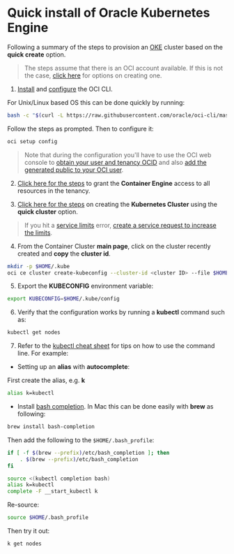 # Quick install of Oracle Kubernetes Engine
Following a summary of the steps to provision an [OKE](https://cloud.oracle.com/containers/kubernetes-engine) cluster based on the **quick create** option.

> The steps assume that there is an OCI account available.
> If this is not the case, [click here](https://docs.oracle.com/en/cloud/get-started/subscriptions-cloud/csgsg/how-do-i-sign.html)
> for options on creating one.

1) [Install](https://docs.cloud.oracle.com/iaas/Content/API/SDKDocs/cliinstall.htm) and [configure](https://docs.cloud.oracle.com/iaas/Content/API/SDKDocs/cliconfigure.htm) the OCI CLI.

For Unix/Linux based OS this can be done quickly by running:

```bash
bash -c "$(curl -L https://raw.githubusercontent.com/oracle/oci-cli/master/scripts/install/install.sh)"
```

Follow the steps as prompted. Then to configure it:

```bash
oci setup config
```

> Note that during the configuration you'll have to use the OCI web console to [obtain your user and tenancy OCID](https://docs.cloud.oracle.com/Content/API/Concepts/apisigningkey.htm#Other)
> and also [add the generated public to your OCI user](https://docs.cloud.oracle.com/Content/API/Concepts/apisigningkey.htm#How2).

2) [Click here for the steps](https://docs.cloud.oracle.com/iaas/Content/ContEng/Concepts/contengpolicyconfig.htm#PolicyPrerequisitesService) to grant the **Container Engine** access to all resources in the tenancy.

3) [Click here for the steps](https://docs.cloud.oracle.com/iaas/Content/ContEng/Tasks/contengcreatingclusterusingoke.htm) on creating the **Kubernetes Cluster** using the **quick cluster** option.

> If you hit a [service limits](https://docs.cloud.oracle.com/iaas/Content/General/Concepts/servicelimits.htm) error,
> [create a service request to increase the limits](https://docs.cloud.oracle.com/iaas/Content/General/Concepts/servicelimits.htm).

4) From the Container Cluster **main page**, click on the cluster recently created and **copy** the **cluster id**.

```bash
mkdir -p $HOME/.kube
oci ce cluster create-kubeconfig --cluster-id <cluster ID> --file $HOME/.kube/config --region us-ashburn-1
```

5) Export the **KUBECONFIG** environment variable:

```bash
export KUBECONFIG=$HOME/.kube/config
```

6) Verify that the configuration works by running a **kubectl** command such as:

```bash
kubectl get nodes
```

7) Refer to the [kubectl cheat sheet](https://kubernetes.io/docs/reference/kubectl/cheatsheet/)
for tips on how to use the command line. For example:

- Setting up an **alias** with **autocomplete**:

First create the alias, e.g. **k**

```bash
alias k=kubectl
```

- Install [bash completion](https://github.com/scop/bash-completion).
In Mac this can be done easily with **brew** as following:

```bash
brew install bash-completion
```

Then add the following to the `$HOME/.bash_profile`:

```bash
if [ -f $(brew --prefix)/etc/bash_completion ]; then
    . $(brew --prefix)/etc/bash_completion
fi

source <(kubectl completion bash)
alias k=kubectl
complete -F __start_kubectl k
```

Re-source:

```bash
source $HOME/.bash_profile
```

Then try it out:

```bash
k get nodes
```
